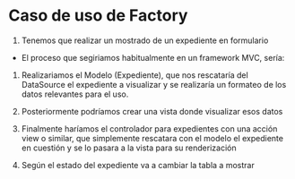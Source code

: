 # Caso de uso de Factory
1. Tenemos que realizar un mostrado de un expediente en formulario
* El proceso que segiriamos habitualmente en un framework MVC, sería:
 1. Realizariamos el Modelo (Expediente), que nos rescataría del DataSource el expediente a visualizar y se realizaría un formateo de los datos relevantes para el uso.
 2. Posteriormente podríamos crear una vista donde visualizar esos datos
 3. Finalmente haríamos el controlador para expedientes con una acción view o similar, que simplemente rescatara con el modelo el expediente en cuestión y se lo pasara a la vista para su renderización

 2. Según el estado del expediente va a cambiar la tabla a mostrar 
